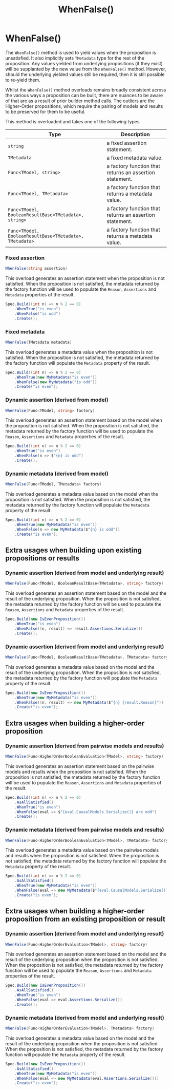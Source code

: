 ﻿---
title: WhenFalse()
category: building
---
# WhenFalse() 

The `WhenFalse()` method is used to yield values when the proposition is unsatisfied.
It also implicitly sets `TMetadata` type for the rest of the proposition.
Any values yielded from underlying propositions (if they exist) will be supplanted by the new value from the 
`WhenFalse()` method.
However, should the underlying yielded values still be required, then it is still possible to re-yield them.

Whilst the `WhenFalse()` method overloads remains broadly consistent across the various ways a proposition can be built,
there are nuances to be aware of that are as a result of prior builder method calls.
The outliers are the Higher-Order propositions, which require the pairing of models and results to be preserved for 
them to be useful.

This method is overloaded and takes one of the following types

| Type                                                    | Description                                             |
|---------------------------------------------------------|---------------------------------------------------------|
| `string`                                                | a fixed assertion statement.                            |
| `TMetadata`                                             | a fixed metadata value.                                 |
| `Func<TModel, string>`                                  | a factory function that returns an assertion statement. |
| `Func<TModel, TMetadata>`                               | a factory function that returns a metadata value.       |
| `Func<TModel, BooleanResultBase<TMetadata>, string>`    | a factory function that returns an assertion statement. |
| `Func<TModel, BooleanResultBase<TMetadata>, TMetadata>` | a factory function that returns a metadata value.       |


### Fixed assertion

```csharp
WhenFalse(string assertion)
```

This overload generates an assertion statement when the proposition is not satisfied.
When the proposition is not satisfied, the metadata returned by the factory function will be used to populate the
`Reason`, `Assertions` and `Metadata` properties of the result.

```csharp
Spec.Build((int n) => n % 2 == 0)
    .WhenTrue("is even")
    .WhenFalse("is odd")
    .Create();
```

### Fixed metadata

```csharp
WhenFalse(TMetadata metadata)
```

This overload generates a metadata value when the proposition is not satisfied.
When the proposition is not satisfied, the metadata returned by the factory function will populate the `Metadata`
property of the result.

```csharp
Spec.Build((int n) => n % 2 == 0)
    .WhenTrue(new MyMetadata("is even"))
    .WhenFalse(new MyMetadata("is odd"))
    .Create("is even");
```

### Dynamic assertion (derived from model)

```csharp
WhenFalse(Func<TModel, string> factory)
```

This overload generates an assertion statement based on the model when the proposition is not satisfied.
When the proposition is not satisfied, the metadata returned by the factory function will be used to populate the
`Reason`, `Assertions` and `Metadata` properties of the result.

```csharp
Spec.Build((int n) => n % 2 == 0)
    .WhenTrue("is even")
    .WhenFalse(n => $"{n} is odd")
    .Create();
```

### Dynamic metadata (derived from model)

```csharp
WhenFalse(Func<TModel, TMetadata> factory)
```

This overload generates a metadata value based on the model when the proposition is not satisfied.
When the proposition is not satisfied, the metadata returned by the factory function will populate the `Metadata`
property of the result.

```csharp
Spec.Build((int n) => n % 2 == 0)
    .WhenTrue(new MyMetadata("is even"))
    .WhenFalse(n => new MyMetadata($"{n} is odd"))
    .Create("is even");
```

## Extra usages when building upon existing propositions or results

### Dynamic assertion (derived from model and underlying result)

```csharp
WhenFalse(Func<TModel, BooleanResultBase<TMetadata>, string> factory)
```

This overload generates an assertion statement based on the model and the result of the underlying proposition.
When the proposition is not satisfied, the metadata returned by the factory function will be used to populate the
`Reason`, `Assertions` and `Metadata` properties of the result.

```csharp
Spec.Build(new IsEvenProposition())
    .WhenTrue("is even")
    .WhenFalse((n, result) => result.Assertions.Serialize())
    .Create();
```

### Dynamic assertion (derived from model and underlying result)

```csharp
WhenFalse(Func<TModel, BooleanResultBase<TMetadata>, TMetadata> factory)
```

This overload generates a metadata value based on the model and the result of the underlying proposition.
When the proposition is not satisfied, the metadata returned by the factory function will populate the `Metadata`
property of the result.

```csharp
Spec.Build(new IsEvenProposition())
    .WhenTrue(new MyMetadata("is even"))
    .WhenFalse((n, result) => new MyMetadata($"{n} {result.Reason}"))
    .Create("is even");
```

## Extra usages when building a higher-order proposition

### Dynamic assertion (derived from pairwise models and results)

```csharp
WhenFalse(Func<HigherOrderBooleanEvaluation<TModel>, string> factory)
```

This overload generates an assertion statement based on the pairwise models and results when the proposition is not
satisfied.
When the proposition is not satisfied, the metadata returned by the factory function will be used to populate
the `Reason`, `Assertions` and `Metadata` properties of the result.

```csharp
Spec.Build((int n) => n % 2 == 0)
    .AsAllSatisfied()
    .WhenTrue("is even")
    .WhenFalse(eval => $"{eval.CausalModels.Serialize()} are odd")
    .Create();
```

### Dynamic metadata (derived from pairwise models and results)

```csharp
WhenFalse(Func<HigherOrderBooleanEvaluation<TModel>, TMetadata> factory)
```

This overload generates a metadata value based on the pairwise models and results when the proposition is not satisfied.
When the proposition is not satisfied, the metadata returned by the factory function will populate the `Metadata`
property of the result.

```csharp
Spec.Build((int n) => n % 2 == 0)
    .AsAllSatisfied()
    .WhenTrue(new MyMetadata("is even"))
    .WhenFalse(eval => new MyMetadata($"{eval.CausalModels.Serialize()} are odd"))
    .Create("is even");
```

## Extra usages when building a higher-order proposition from an existing proposition or result

### Dynamic assertion (derived from model and underlying result)

```csharp
WhenFalse(Func<HigherOrderEvaluation<TModel>, string> factory)
```

This overload generates an assertion statement based on the model and the result of the underlying proposition when the
proposition is not satisfied.
When the proposition is not satisfied, the metadata returned by the factory function will be used to populate the 
`Reason`, `Assertions` and `Metadata` properties of the result.

```csharp
Spec.Build(new IsEvenProposition())
    .AsAllSatisfied()
    .WhenTrue("is even")
    .WhenFalse(eval => eval.Assertions.Serialize())
    .Create();
```

### Dynamic metadata (derived from model and underlying result)

```csharp
WhenFalse(Func<HigherOrderEvaluation<TModel>, TMetadata> factory)
```

This overload generates a metadata value based on the model and the result of the underlying proposition when the
proposition is not satisfied.
When the proposition is not satisfied, the metadata returned by the factory function will populate the `Metadata` 
property of the result.

```csharp
Spec.Build(new IsEvenProposition())
    .AsAllSatisfied()
    .WhenTrue(new MyMetadata("is even"))
    .WhenFalse(eval => new MyMetadata(eval.Assertions.Serialize()))
    .Create("is even");
```